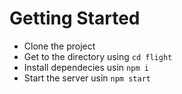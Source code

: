 # Getting Started

* Clone the project
* Get to the directory using ```cd flight```
* Install dependecies usin ```npm i```
* Start the server usin ```npm start```